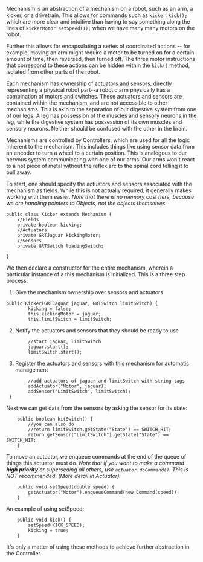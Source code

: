 Mechanism is an abstraction of a mechanism on a robot, such as an arm, a kicker, or a drivetrain. This allows for commands such as `kicker.kick();` which are more clear and intuitive than having to say something along the lines of `kickerMotor.setSpeed(1);` when we have many many motors on the robot.

Further this allows for encapsulating a series of coordinated actions -- for example, moving an arm might require a motor to be turned on for a certain amount of time, then reversed, then turned off. The three motor instructions that correspond to these actions can be hidden within the `kick()` method, isolated from other parts of the robot.

Each mechanism has ownership of actuators and sensors, directly representing a physical robot part--a robotic arm physically has a combination of motors and switches. These actuators and sensors are contained within the mechanism, and are not accessible to other mechanisms. This is akin to the separation of our digestive system from one of our legs. A leg has possession of the muscles and sensory neurons in the leg, while the digestive system has possession of its own muscles and sensory neurons. Neither should be confused with the other in the brain.

Mechanisms are controlled by Controllers, which are used for all the logic inherent to the mechanism. This includes things like using sensor data from an encoder to turn a wheel to a certain position. This is analogous to our nervous system communicating with one of our arms. Our arms won't react to a hot piece of metal without the reflex arc to the spinal cord telling it to pull away.

To start, one should specify the actuators and sensors associated with the mechanism as fields.
While this is not actually required, it generally makes working with them easier. _Note that there is no memory cost here, because we are handling pointers to Objects, not the objects themselves._

```
public class Kicker extends Mechanism { 
    //Fields
    private boolean kicking;
    //Actuators
    private GRTJaguar kickingMotor;
    //Sensors
    private GRTSwitch loadingSwitch;

}
```

We then declare a constructor for the entire mechanism, wherein a particular instance of a this mechanism is initialized. This is a three step process:

1) Give the mechanism ownership over sensors and actuators

```
public Kicker(GRTJaguar jaguar, GRTSwitch limitSwitch) {
        kicking = false;
        this.kickingMotor = jaguar;
        this.limitSwitch = limitSwitch;
```

2) Notify the actuators and sensors that they should be ready to use

```
        //start jaguar, limitSwitch
        jaguar.start();
        limitSwitch.start();
```

3) Register the actuators and sensors with this mechanism for automatic management

```
        //add actuators of jaguar and limitSwitch with string tags
        addActuator("Motor", jaguar);
        addSensor("LimitSwitch", limitSwitch);
 }
```

Next we can get data from the sensors by asking the sensor for its state:

```
    public boolean hitSwitch() {
        //you can also do
        //return limitSwitch.getState("State") == SWITCH_HIT;
        return getSensor("LimitSwitch").getState("State") == SWITCH_HIT;
    }
```

To move an actuator, we enqueue commands at the end of the queue of things this actuator must do. _Note that if you want to make a command **high priority** or superseding all others, use `actuator.doCommand()`. This is NOT recommended. (More detail in Actuator)._

```
    public void setSpeed(double speed) {
        getActuator("Motor").enqueueCommand(new Command(speed));
    }
```

An example of using setSpeed:

```
    public void kick() {
        setSpeed(KICK_SPEED);
        kicking = true;
    }
```

It's only a matter of using these methods to achieve further abstraction in the Controller.